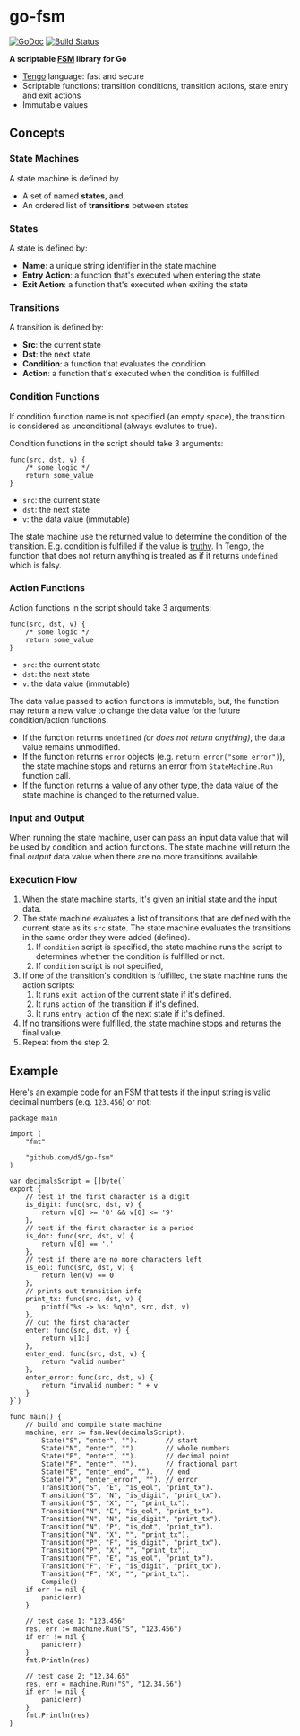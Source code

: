 # go-fsm

[![GoDoc](https://godoc.org/github.com/d5/go-fsm?status.svg)](https://godoc.org/github.com/d5/go-fsm)
[![Build Status](https://travis-ci.org/d5/go-fsm.svg?branch=master)](https://travis-ci.org/d5/go-fsm)

**A scriptable [FSM](https://en.wikipedia.org/wiki/Finite-state_machine) library for Go**

- [Tengo](https://github.com/d5/tengo) language: fast and secure
- Scriptable functions: transition conditions, transition actions, state entry and exit actions
- Immutable values

## Concepts

### State Machines

A state machine is defined by 

- A set of named **states**, and,
- An ordered list of **transitions** between states


### States

A state is defined by:

- **Name**: a unique string identifier in the state machine
- **Entry Action**: a function that's executed when entering the state
- **Exit Action**: a function that's executed when exiting the state

### Transitions

A transition is defined by:

- **Src**: the current state
- **Dst**: the next state
- **Condition**: a function that evaluates the condition 
- **Action**: a function that's executed when the condition is fulfilled

### Condition Functions

If condition function name is not specified (an empty space), the transition is considered as unconditional (always evalutes to true).

Condition functions in the script should take 3 arguments:

```golang
func(src, dst, v) {
    /* some logic */
    return some_value 
}
```

- `src`: the current state
- `dst`: the next state
- `v`: the data value (immutable)

The state machine use the returned value to determine the condition of the transition. E.g. condition is fulfilled if the value is [truthy](https://github.com/d5/tengo/blob/master/docs/runtime-types.md#objectisfalsy). In Tengo, the function that does not return anything is treated as if it returns `undefined` which is falsy. 

### Action Functions

Action functions in the script should take 3 arguments:

```golang
func(src, dst, v) {
    /* some logic */
    return some_value 
}
```

- `src`: the current state
- `dst`: the next state
- `v`: the data value (immutable)

The data value passed to action functions is immutable, but, the function may return a new value to change the data value for the future condition/action functions.

- If the function returns `undefined` _(or does not return anything)_, the data value remains unmodified.
- If the function returns `error` objects (e.g. `return error("some error")`), the state machine stops and returns an error from `StateMachine.Run` function call.
- If the function returns a value of any other type, the data value of the state machine is changed to the returned value.  

### Input and Output

When running the state machine, user can pass an input data value that will be used by condition and action functions. The state machine will return the final _output_ data value when there are no more transitions available.

### Execution Flow

1. When the state machine starts, it's given an initial state and the input data.
2. The state machine evaluates a list of transitions that are defined with the current state as its `src` state. The state machine evaluates the transitions in the same order they were added (defined). 
    1. If `condition` script is specified, the state machine runs the script to determines whether the condition is fulfilled or not.
    2. If `condition` script is not specified, 
3. If one of the transition's condition is fulfilled, the state machine runs the action scripts:
    1. It runs `exit action` of the current state if it's defined.
    2. It runs `action` of the transition if it's defined.
    3. It runs `entry action` of the next state if it's defined.
4. If no transitions were fulfilled, the state machine stops and returns the final value.
5. Repeat from the step 2.

## Example

Here's an example code for an FSM that tests if the input string is valid decimal numbers (e.g. `123.456`) or not: 

```golang
package main

import (
    "fmt"

    "github.com/d5/go-fsm"
)

var decimalsScript = []byte(`
export {
	// test if the first character is a digit
	is_digit: func(src, dst, v) {
		return v[0] >= '0' && v[0] <= '9'
	},
	// test if the first character is a period
	is_dot: func(src, dst, v) {
		return v[0] == '.'  
	},
	// test if there are no more characters left
	is_eol: func(src, dst, v) {
		return len(v) == 0  
	},
	// prints out transition info
	print_tx: func(src, dst, v) {
		printf("%s -> %s: %q\n", src, dst, v)
	},
	// cut the first character
	enter: func(src, dst, v) {
		return v[1:]
	},
	enter_end: func(src, dst, v) {
		return "valid number"
	}, 
	enter_error: func(src, dst, v) {
		return "invalid number: " + v
	}
}`)

func main() {
    // build and compile state machine
    machine, err := fsm.New(decimalsScript).
        State("S", "enter", "").       // start
        State("N", "enter", "").       // whole numbers
        State("P", "enter", "").       // decimal point
        State("F", "enter", "").       // fractional part
        State("E", "enter_end", "").   // end
        State("X", "enter_error", ""). // error
        Transition("S", "E", "is_eol", "print_tx").
        Transition("S", "N", "is_digit", "print_tx").
        Transition("S", "X", "", "print_tx").
        Transition("N", "E", "is_eol", "print_tx").
        Transition("N", "N", "is_digit", "print_tx").
        Transition("N", "P", "is_dot", "print_tx").
        Transition("N", "X", "", "print_tx").
        Transition("P", "F", "is_digit", "print_tx").
        Transition("P", "X", "", "print_tx").
        Transition("F", "E", "is_eol", "print_tx").
        Transition("F", "F", "is_digit", "print_tx").
        Transition("F", "X", "", "print_tx").
        Compile()
    if err != nil {
        panic(err)
    }

    // test case 1: "123.456"
    res, err := machine.Run("S", "123.456")
    if err != nil {
        panic(err)
    }
    fmt.Println(res)

    // test case 2: "12.34.65"
    res, err = machine.Run("S", "12.34.56")
    if err != nil {
        panic(err)
    }
    fmt.Println(res)
}
```

